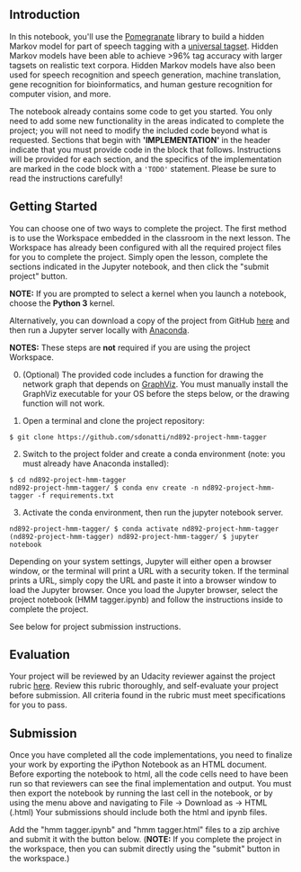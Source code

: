 ## Introduction

In this notebook, you'll use the [Pomegranate](https://github.com/jmschrei/pomegranate) library to build a hidden Markov model for part of speech tagging with a [universal tagset](https://www.petrovi.de/data/universal.pdf). Hidden Markov models have been able to achieve >96% tag accuracy with larger tagsets on realistic text corpora. Hidden Markov models have also been used for speech recognition and speech generation, machine translation, gene recognition for bioinformatics, and human gesture recognition for computer vision, and more.

The notebook already contains some code to get you started. You only need to add some new functionality in the areas indicated to complete the project; you will not need to modify the included code beyond what is requested. Sections that begin with **'IMPLEMENTATION'** in the header indicate that you must provide code in the block that follows. Instructions will be provided for each section, and the specifics of the implementation are marked in the code block with a `'TODO'` statement. Please be sure to read the instructions carefully!

## Getting Started

You can choose one of two ways to complete the project. The first method is to use the Workspace embedded in the classroom in the next lesson. The Workspace has already been configured with all the required project files for you to complete the project. Simply open the lesson, complete the sections indicated in the Jupyter notebook, and then click the "submit project" button.

**NOTE:** If you are prompted to select a kernel when you launch a notebook, choose the **Python 3** kernel.

Alternatively, you can download a copy of the project from GitHub [here](https://github.com/sdonatti/nd892-project-hmm-tagger) and then run a Jupyter server locally with [Anaconda](https://www.anaconda.com/products/individual).

**NOTES:** These steps are **not** required if you are using the project Workspace.

0. (Optional) The provided code includes a function for drawing the network graph that depends on [GraphViz](https://www.graphviz.org). You must manually install the GraphViz executable for your OS before the steps below, or the drawing function will not work.

1. Open a terminal and clone the project repository:
```
$ git clone https://github.com/sdonatti/nd892-project-hmm-tagger
```

2. Switch to the project folder and create a conda environment (note: you must already have Anaconda installed):
```
$ cd nd892-project-hmm-tagger
nd892-project-hmm-tagger/ $ conda env create -n nd892-project-hmm-tagger -f requirements.txt
```

3. Activate the conda environment, then run the jupyter notebook server.
```
nd892-project-hmm-tagger/ $ conda activate nd892-project-hmm-tagger
(nd892-project-hmm-tagger) nd892-project-hmm-tagger/ $ jupyter notebook
```

Depending on your system settings, Jupyter will either open a browser window, or the terminal will print a URL with a security token. If the terminal prints a URL, simply copy the URL and paste it into a browser window to load the Jupyter browser. Once you load the Jupyter browser, select the project notebook (HMM tagger.ipynb) and follow the instructions inside to complete the project.

See below for project submission instructions.

## Evaluation

Your project will be reviewed by an Udacity reviewer against the project rubric [here](https://review.udacity.com/#!/rubrics/1429/view). Review this rubric thoroughly, and self-evaluate your project before submission. All criteria found in the rubric must meet specifications for you to pass.

## Submission

Once you have completed all the code implementations, you need to finalize your work by exporting the iPython Notebook as an HTML document. Before exporting the notebook to html, all the code cells need to have been run so that reviewers can see the final implementation and output. You must then export the notebook by running the last cell in the notebook, or by using the menu above and navigating to File -> Download as -> HTML (.html) Your submissions should include both the html and ipynb files.

Add the "hmm tagger.ipynb" and "hmm tagger.html" files to a zip archive and submit it with the button below. (**NOTE:** If you complete the project in the workspace, then you can submit directly using the "submit" button in the workspace.)